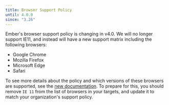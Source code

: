 ```yaml
---
title: Browser Support Policy
until: 4.0.0
since: "3.26"
---
```



Ember's browser support policy is changing in v4.0. We will no longer support IE11, and instead will have a new support matrix including the following browsers:

- Google Chrome
- Mozilla Firefox
- Microsoft Edge
- Safari

To see more details about the policy and which versions of these browsers are supported, see the [new documentation](http://emberjs.com/browser-support). To prepare for this, you should remove `IE 11` from the list of browsers in your targets, and update it to match your organization's support policy.
